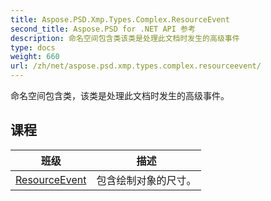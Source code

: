 ```yaml
---
title: Aspose.PSD.Xmp.Types.Complex.ResourceEvent
second_title: Aspose.PSD for .NET API 参考
description: 命名空间包含类该类是处理此文档时发生的高级事件
type: docs
weight: 660
url: /zh/net/aspose.psd.xmp.types.complex.resourceevent/
---
```

命名空间包含类，该类是处理此文档时发生的高级事件。

## 课程

| 班级 | 描述 |
| --- | --- |
| [ResourceEvent](./resourceevent/) | 包含绘制对象的尺寸。 |


